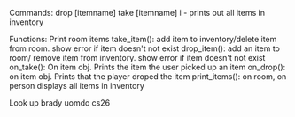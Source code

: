 Commands:
drop [itemname]
take [itemname]
i - prints out all items in inventory

Functions:
  Print room items
  take_item(): add item to inventory/delete item from room. show error if item doesn't not exist
  drop_item(): add an item to room/ remove item from inventory. show error if item doesn't not exist
  on_take(): On item obj. Prints the item the user picked up an item
  on_drop(): on item obj. Prints that the player droped the item
  print_items(): on room, on person displays all items in inventory

  Look up brady uomdo cs26